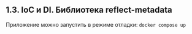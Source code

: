 ## 1.3. IoС и DI. Библиотека reflect-metadata

Приложение можно запустить в режиме отладки: `docker compose up`
